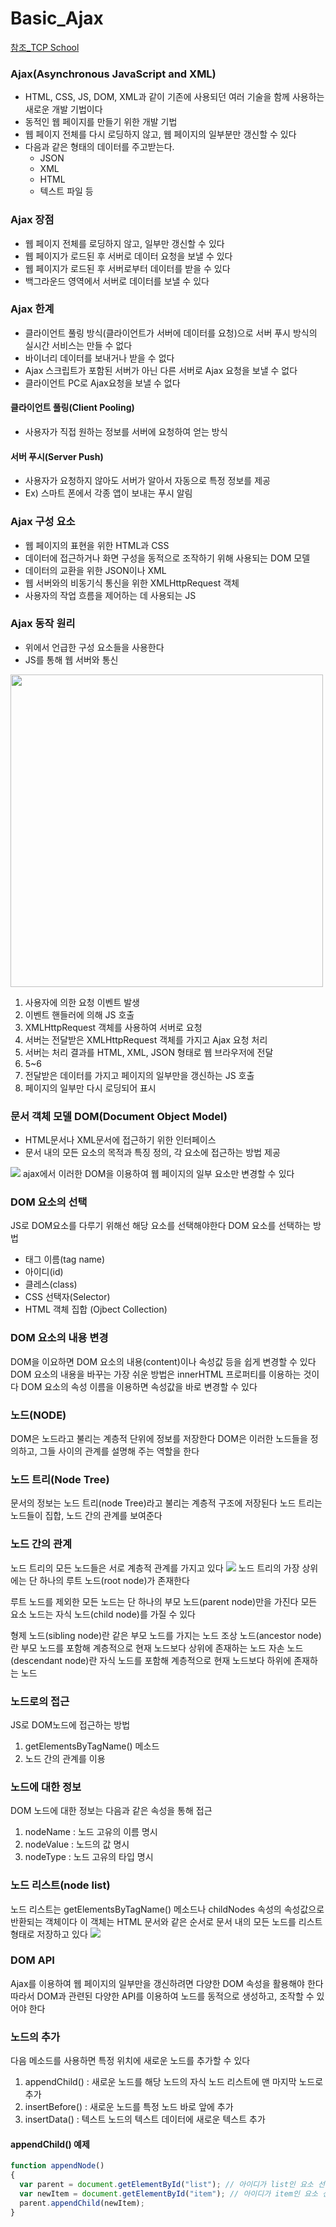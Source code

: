 # Basic_Ajax

<a href="http://tcpschool.com/ajax/intro">참조_TCP School</a>

### Ajax(Asynchronous JavaScript and XML)
- HTML, CSS, JS, DOM, XML과 같이 기존에 사용되던 여러 기술을 함께 사용하는 새로운 개발 기법이다
- 동적인 웹 페이지를 만들기 위한 개발 기법
- 웹 페이지 전체를 다시 로딩하지 않고, 웹 페이지의 일부분만 갱신할 수 있다
- 다음과 같은 형태의 데이터를 주고받는다.
  - JSON
  - XML
  - HTML
  - 텍스트 파일 등
  
### Ajax 장점
- 웹 페이지 전체를 로딩하지 않고, 일부만 갱신할 수 있다
- 웹 페이지가 로드된 후 서버로 데이터 요청을 보낼 수 있다
- 웹 페이지가 로드된 후 서버로부터 데이터를 받을 수 있다
- 백그라운드 영역에서 서버로 데이터를 보낼 수 있다

### Ajax 한계
- 클라이언트 풀링 방식(클라이언트가 서버에 데이터를 요청)으로 서버 푸시 방식의 실시간 서비스는 만들 수 없다
- 바이너리 데이터를 보내거나 받을 수 없다
- Ajax 스크립트가 포함된 서버가 아닌 다른 서버로 Ajax 요청을 보낼 수 없다
- 클라이언트 PC로 Ajax요청을 보낼 수 없다

#### 클라이언트 풀링(Client Pooling)
- 사용자가 직접 원하는 정보를 서버에 요청하여 얻는 방식

#### 서버 푸시(Server Push)
- 사용자가 요청하지 않아도 서버가 알아서 자동으로 특정 정보를 제공
- Ex) 스마트 폰에서 각종 앱이 보내는 푸시 알림

### Ajax 구성 요소
- 웹 페이지의 표현을 위한 HTML과 CSS
- 데이터에 접근하거나 화면 구성을 동적으로 조작하기 위해 사용되는 DOM 모델
- 데이터의 교환을 위한 JSON이나 XML
- 웹 서버와의 비동기식 통신을 위한 XMLHttpRequest 객체
- 사용자의 작업 흐름을 제어하는 데 사용되는 JS

### Ajax 동작 원리
- 위에서 언급한 구성 요소들을 사용한다
- JS를 통해 웹 서버와 통신
<img height="500px" src="http://tcpschool.com/lectures/img_ajax_ajax_application.png" />

1. 사용자에 의한 요청 이벤트 발생
2. 이벤트 핸들러에 의해 JS 호출
3. XMLHttpRequest 객체를 사용하여 서버로 요청
4. 서버는 전달받은 XMLHttpRequest 객체를 가지고 Ajax 요청 처리
5. 서버는 처리 결과를 HTML, XML, JSON 형태로 웹 브라우저에 전달
6. 5~6
7. 전달받은 데이터를 가지고 페이지의 일부만을 갱신하는 JS 호출
8. 페이지의 일부만 다시 로딩되어 표시

### 문서 객체 모델 DOM(Document Object Model)
- HTML문서나 XML문서에 접근하기 위한 인터페이스
- 문서 내의 모든 요소의 목적과 특징 정의, 각 요소에 접근하는 방법 제공
<img src="http://tcpschool.com/lectures/img_js_htmldom.png" />
ajax에서 이러한 DOM을 이용하여 웹 페이지의 일부 요소만 변경할 수 있다

### DOM 요소의 선택
JS로 DOM요소를 다루기 위해선 해당 요소를 선택해야한다
DOM 요소를 선택하는 방법
- 태그 이름(tag name)
- 아이디(id)
- 클레스(class)
- CSS 선택자(Selector)
- HTML 객체 집합 (Ojbect Collection)

### DOM 요소의 내용 변경
DOM을 이요하면 DOM 요소의 내용(content)이나 속성값 등을 쉽게 변경할 수 있다
DOM 요소의 내용을 바꾸는 가장 쉬운 방법은 innerHTML 프로퍼티를 이용하는 것이다
DOM 요소의 속성 이름을 이용하면 속성값을 바로 변경할 수 있다

### 노드(NODE)
DOM은 노드라고 불리는 계층적 단위에 정보를 저장한다
DOM은 이러한 노드들을 정의하고, 그들 사이의 관계를 설명해 주는 역할을 한다

### 노드 트리(Node Tree)
문서의 정보는 노드 트리(node Tree)라고 불리는 계층적 구조에 저장된다
노드 트리는 노드들이 집합, 노드 간의 관계를 보여준다

### 노드 간의 관계
노드 트리의 모든 노드들은 서로 계층적 관계를 가지고 있다
<img src="http://tcpschool.com/lectures/img_js_node_relationship.png">
노드 트리의 가장 상위에는 단 하나의 루트 노드(root node)가 존재한다

루트 노드를 제외한 모든 노드는 단 하나의 부모 노드(parent node)만을 가진다
모든 요소 노드는 자식 노드(child node)를 가질 수 있다

형제 노드(sibling node)란 같은 부모 노드를 가지는 노드
조상 노드(ancestor node)란 부모 노드를 포함해 계층적으로 현재 노드보다 상위에 존재하는 노드
자손 노드(descendant node)란 자식 노드를 포함해 계층적으로 현재 노드보다 하위에 존재하는 노드

### 노드로의 접근
JS로 DOM노드에 접근하는 방법
1. getElementsByTagName() 메소드
2. 노드 간의 관계를 이용

### 노드에 대한 정보
DOM 노드에 대한 정보는 다음과 같은 속성을 통해 접근
1. nodeName : 노드 고유의 이름 명시
2. nodeValue : 노드의 값 명시
3. nodeType : 노드 고유의 타입 명시

### 노드 리스트(node list)
노드 리스트는 getElementsByTagName() 메소드나 childNodes 속성의 속성값으로 반환되는 객체이다
이 객체는 HTML 문서와 같은 순서로 문서 내의 모든 노드를 리스트 형태로 저장하고 있다
<img src="http://tcpschool.com/lectures/img_js_node_list.png">

### DOM API
Ajax를 이용하여 웹 페이지의 일부만을 갱신하려면 다양한 DOM 속성을 활용해야 한다
따라서 DOM과 관련된 다양한 API를 이용하여 노드를 동적으로 생성하고, 조작할 수 있어야 한다

### 노드의 추가
다음 메소드를 사용하면 특정 위치에 새로운 노드를 추가할 수 있다
1. appendChild() : 새로운 노드를 해당 노드의 자식 노드 리스트에 맨 마지막 노드로 추가
2. insertBefore() : 새로운 노드를 특정 노드 바로 앞에 추가
3. insertData() : 텍스트 노드의 텍스트 데이터에 새로운 텍스트 추가

#### appendChild() 예제
```javascript
function appendNode()
{
  var parent = document.getElementById("list"); // 아이디가 list인 요소 선택
  var newItem = document.getElementById("item"); // 아이디가 item인 요소 선택
  parent.appendChild(newItem);
}
```

